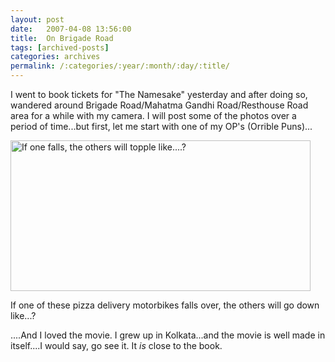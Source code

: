 ```yaml
---
layout: post
date:	2007-04-08 13:56:00
title:  On Brigade Road
tags: [archived-posts]
categories: archives
permalink: /:categories/:year/:month/:day/:title/
---
```

I went to book tickets for "The Namesake" yesterday and after doing so, wandered around Brigade Road/Mahatma Gandhi Road/Resthouse Road area for a while with my camera. I will post some of the photos over a period of time...but first, let me start with one of my OP's (Orrible Puns)...




<a href="http://www.flickr.com/photos/7593633@N04/450297720/" title="Photo Sharing"><img src="http://farm1.static.flickr.com/180/450297720_6aee4cf75d_o.jpg" width="480" height="241" alt="If one falls, the others will topple like....?" /></a>

If one of these pizza delivery motorbikes falls over, the others will go down like...?


....And I loved the movie. I grew up in Kolkata...and the movie is well made in itself....I would say, go see it. It *is* close to the book.
